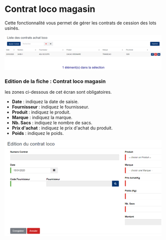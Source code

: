 # Contrat loco magasin

Cette fonctionnalité vous permet de gérer les contrats de cession des lots usinés.

![](../../.gitbook/assets/listeContratLocoMagasin.PNG)

### **Edition de la fiche : Contrat loco magasin**

les zones ci-dessous de cet écran sont obligatoires.

* **Date** : indiquez la date de saisie.
* **Fournisseur** : indiquez le fournisseur.
* **Produit** : indiquez le produit.
* **Marque** : indiquez la marque.
* **Nb. Sacs** : indiquez le nombre de sacs.
* **Prix d'achat** : indiquez le prix d'achat du produit.
* **Poids** : indiquez le poids.

![](../../.gitbook/assets/editionContratLocoMagasin.PNG)
